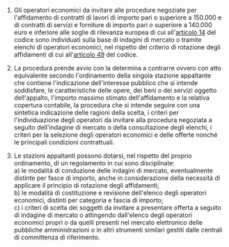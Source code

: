 1. Gli operatori economici da invitare alle procedure negoziate per l'affidamento di contratti di lavori di importo pari o superiore a 150.000 e di contratti di servizi e forniture di importo pari o superiore a 140.000 euro e inferiore alle soglie di rilevanza europea di cui all'[articolo 14](/articolo-14/2) del codice sono individuati sulla base di indagini di mercato o tramite elenchi di operatori economici, nel rispetto del criterio di rotazione degli affidamenti di cui all'[articolo 49](/articolo-49/2) del codice.

2. La procedura prende avvio con la determina a contrarre ovvero con atto equivalente secondo l'ordinamento della singola stazione appaltante che contiene l'indicazione dell'interesse pubblico che si intende soddisfare, le caratteristiche delle opere, dei beni o dei servizi oggetto dell'appalto, l'importo massimo stimato dell'affidamento e la relativa copertura contabile, la procedura che si intende seguire con una sintetica indicazione delle ragioni della scelta, i criteri per l'individuazione degli operatori da invitare alla procedura negoziata a seguito dell'indagine di mercato o della consultazione degli elenchi, i criteri per la selezione degli operatori economici e delle offerte nonché le principali condizioni contrattuali.

3. Le stazioni appaltanti possono dotarsi, nel rispetto del proprio ordinamento, di un regolamento in cui sono disciplinate:<br>a) le modalità di conduzione delle indagini di mercato, eventualmente distinte per fasce di importo, anche in considerazione della necessità di applicare il principio di rotazione degli affidamenti;<br>b) le modalità di costituzione e revisione dell'elenco degli operatori economici, distinti per categoria e fascia di importo;<br>c) i criteri di scelta dei soggetti da invitare a presentare offerta a seguito di indagine di mercato o attingendo dall'elenco degli operatori economici propri o da quelli presenti nel mercato elettronico delle pubbliche amministrazioni o in altri strumenti similari gestiti dalle centrali di committenza di riferimento.
